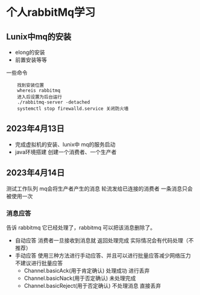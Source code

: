 # 个人rabbitMq学习
## Lunix中mq的安装
 - elong的安装
 - 前置安装等等

一些命令
````
    找到安装位置 
    whereis rabbitmq
    进入后设置为后台运行  
    ./rabbitmq-server -detached 
    systemctl stop firewalld.service 关闭防火墙
````
## 2023年4月13日
 - 完成虚拟机的安装、lunix中 mq的服务启动
 - java环境搭建 创建一个消费者、一个生产者
## 2023年4月14日
测试工作队列
 mq会将生产者产生的消息 轮流发给已连接的消费者
 一条消息只会被使用一次

### 消息应答
告诉 rabbitmq 它已经处理了，rabbitmq 可以把该消息删除了。
- 自动应答
    消费者一旦接收到消息就 返回处理完成
    实际情况会有代码处理（不推荐）
- 手动应答
    使用三种方法进行手动应答、并且可以进行批量应答减少网络压力 不建议进行批量应答
  - Channel.basicAck(用于肯定确认) 处理成功 进行丢弃
  - Channel.basicNack(用于否定确认) 未处理完成
  - Channel.basicReject(用于否定确认) 不处理消息 直接丢弃
    